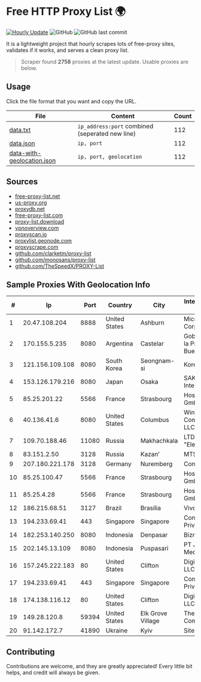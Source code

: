 
# Free HTTP Proxy List 🌍

[![Hourly Update](https://github.com/mertguvencli/http-proxy-list/actions/workflows/main.yml/badge.svg?branch=main)](https://github.com/mertguvencli/http-proxy-list/actions/workflows/main.yml)
![GitHub](https://img.shields.io/github/license/mertguvencli/http-proxy-list)
![GitHub last commit](https://img.shields.io/github/last-commit/mertguvencli/http-proxy-list)

It is a lightweight project that hourly scrapes lots of free-proxy sites, validates if it works, and serves a clean proxy list.


> Scraper found **2758** proxies at the latest update. Usable proxies are below.

## Usage

Click the file format that you want and copy the URL.


|File|Content|Count|
|----|-------|-----|
|[data.txt](https://raw.githubusercontent.com/mertguvencli/http-proxy-list/main/proxy-list/data.txt)|`ip_address:port` combined (seperated new line)|112|
|[data.json](https://raw.githubusercontent.com/mertguvencli/http-proxy-list/main/proxy-list/data.json)|`ip, port`|112|
|[data-with-geolocation.json](https://raw.githubusercontent.com/mertguvencli/http-proxy-list/main/proxy-list/data-with-geolocation.json)|`ip, port, geolocation`|112|

## Sources

* [free-proxy-list.net](https://free-proxy-list.net)
* [us-proxy.org](https://www.us-proxy.org)
* [proxydb.net](http://proxydb.net)
* [free-proxy-list.com](https://free-proxy-list.com/?page=&port=&type%5B%5D=http&type%5B%5D=https&up_time=0&search=Search)
* [proxy-list.download](https://www.proxy-list.download/HTTP)
* [vpnoverview.com](https://vpnoverview.com/privacy/anonymous-browsing/free-proxy-servers)
* [proxyscan.io](https://www.proxyscan.io)
* [proxylist.geonode.com](https://proxylist.geonode.com/api/proxy-list?limit=300&page=1&sort_by=lastChecked&sort_type=desc&protocols=http,https)
* [proxyscrape.com](https://api.proxyscrape.com/v2/?request=displayproxies&protocol=http&timeout=10000&country=all&ssl=all&anonymity=all)
* [github.com/clarketm/proxy-list](https://raw.githubusercontent.com/clarketm/proxy-list/master/proxy-list-raw.txt)
* [github.com/monosans/proxy-list](https://raw.githubusercontent.com/monosans/proxy-list/main/proxies/http.txt)
* [github.com/TheSpeedX/PROXY-List](https://raw.githubusercontent.com/TheSpeedX/PROXY-List/master/http.txt)


## Sample Proxies With Geolocation Info

|#|Ip|Port|Country|City|Internet Service Provider|
|-|--|----|-------|----|-------------------------|
|1|20.47.108.204|8888|United States|Ashburn|Microsoft Corporation|
|2|170.155.5.235|8080|Argentina|Castelar|Gobernacion de la Provincia de Buenos Aires|
|3|121.156.109.108|8080|South Korea|Seongnam-si|Korea Telecom|
|4|153.126.179.216|8080|Japan|Osaka|SAKURA Internet Inc.|
|5|85.25.201.22|5566|France|Strasbourg|Host Europe GmbH|
|6|40.136.41.6|8080|United States|Columbus|Windstream Communications LLC|
|7|109.70.188.46|11080|Russia|Makhachkala|LTD "Elektrosvyaz"|
|8|83.151.2.50|3128|Russia|Kazan’|MTS PJSC|
|9|207.180.221.178|3128|Germany|Nuremberg|Contabo GmbH|
|10|85.25.100.47|5566|France|Strasbourg|Host Europe GmbH|
|11|85.25.4.28|5566|France|Strasbourg|Host Europe GmbH|
|12|186.215.68.51|3127|Brazil|Brasília|Vivo|
|13|194.233.69.41|443|Singapore|Singapore|Contabo Asia Private Limited|
|14|182.253.140.250|8080|Indonesia|Denpasar|Biznet Networks|
|15|202.145.13.109|8080|Indonesia|Puspasari|PT Jala Lintas Media|
|16|157.245.222.183|80|United States|Clifton|DigitalOcean, LLC|
|17|194.233.69.41|443|Singapore|Singapore|Contabo Asia Private Limited|
|18|174.138.116.12|80|United States|Clifton|DigitalOcean, LLC|
|19|149.28.120.8|59394|United States|Elk Grove Village|The Constant Company|
|20|91.142.172.7|41890|Ukraine|Kyiv|Sitel Ltd|



## Contributing

Contributions are welcome, and they are greatly appreciated! Every
little bit helps, and credit will always be given.

